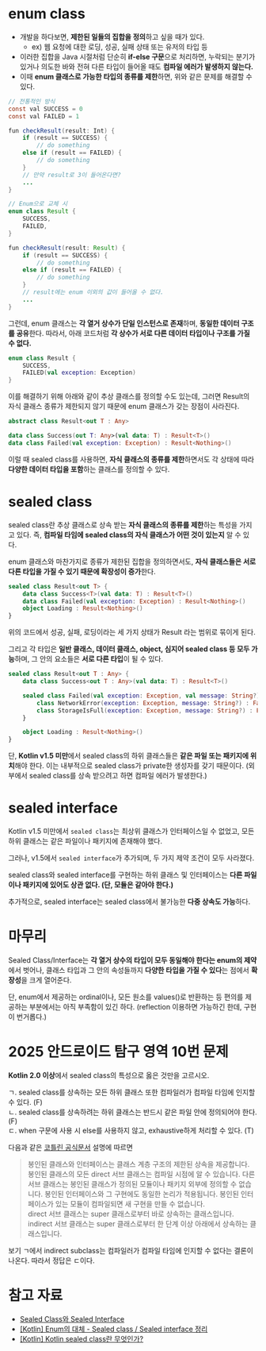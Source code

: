 # enum class

- 개발을 하다보면, **제한된 일들의 집합을 정의**하고 싶을 때가 있다.
  - ex) 웹 요청에 대한 로딩, 성공, 실패 상태 또는 유저의 타입 등
- 이러한 집합을 Java 시절처럼 단순히 **if-else 구문**으로 처리하면, 누락되는 분기가 있거나 의도한 바와 전혀 다른 타입이 들어올 때도 **컴파일 에러가 발생하지 않는다.**
- 이때 **enum 클래스로 가능한 타입의 종류를 제한**하면, 위와 같은 문제를 해결할 수 있다.

```java
// 전통적인 방식
const val SUCCESS = 0
const val FAILED = 1

fun checkResult(result: Int) {
    if (result == SUCCESS) {
        // do something
    else if (result == FAILED) {
        // do something
    }
    // 만약 result로 3이 들어온다면?
    ...
}

// Enum으로 교체 시
enum class Result {
    SUCCESS,
    FAILED,
}

fun checkResult(result: Result) {
    if (result == SUCCESS) {
        // do something
    else if (result == FAILED) {
        // do something
    }
    // result에는 enum 이외의 값이 들어올 수 없다.
    ...
}
```

그런데, enum 클래스는 **각 열거 상수가 단일 인스턴스로 존재**하며, **동일한 데이터 구조를 공유**한다. 따라서, 아래 코드처럼 **각 상수가 서로 다른 데이터 타입이나 구조를 가질 수 없다.** 

```kotlin
enum class Result {
    SUCCESS,
    FAILED(val exception: Exception)
}
```

이를 해결하기 위해 아래와 같이 추상 클래스를 정의할 수도 있는데, 그러면 Result의 자식 클래스 종류가 제한되지 않기 때문에 enum 클래스가 갖는 장점이 사라진다. 

```kotlin
abstract class Result<out T : Any>

data class Success(out T: Any>(val data: T) : Result<T>()
data class Failed(val exception: Exception) : Result<Nothing>()
```

이럴 때 sealed class를 사용하면, **자식 클래스의 종류를 제한**하면서도 각 상태에 따라 **다양한 데이터 타입을 포함**하는 클래스를 정의할 수 있다. 

# sealed class

sealed class란 추상 클래스로 상속 받는 **자식 클래스의 종류를 제한**하는 특성을 가지고 있다. 즉, **컴파일 타임에 sealed class의 자식 클래스가 어떤 것이 있는지** 알 수 있다. 

enum 클래스와 마찬가지로 종류가 제한된 집합을 정의하면서도, **자식 클래스들은 서로 다른 타입을 가질 수 있기 때문에 확장성이 증가**한다.

```kotlin
sealed class Result<out T> {
    data class Success<T>(val data: T) : Result<T>()
    data class Failed(val exception: Exception) : Result<Nothing>()
    object Loading : Result<Nothing>()
}
```

위의 코드에서 성공, 실패, 로딩이라는 세 가지 상태가 Result 라는 범위로 묶이게 된다. 

그리고 각 타입은 **일반 클래스, 데이터 클래스, object, 심지어 sealed class 등 모두 가능**하며, 그 안의 요소들은 **서로 다른 타입**이 될 수 있다. 

```kotlin
sealed class Result<out T : Any> {
    data class Success<out T : Any>(val data: T) : Result<T>()

    sealed class Failed(val exception: Exception, val message: String?) : Result<Nothing>() {
        class NetworkError(exception: Exception, message: String?) : Failed(exception,message)
        class StorageIsFull(exception: Exception, message: String?) : Failed(exception, message)
    }

    object Loading : Result<Nothing>()
}
```

단, **Kotlin v1.5 미만**에서 sealed class의 하위 클래스들은 **같은 파일 또는 패키지에 위치**해야 한다. 이는 내부적으로 sealed class가 private한 생성자를 갖기 때문이다. (외부에서 sealed class를 상속 받으려고 하면 컴파일 에러가 발생한다.) 

# sealed interface

Kotlin v1.5 미만에서 `sealed class`는 최상위 클래스가 인터페이스일 수 없었고, 모든 하위 클래스는 같은 파일이나 패키지에 존재해야 했다. 

그러나, v1.5에서 `sealed interface`가 추가되며, 두 가지 제약 조건이 모두 사라졌다. 

sealed class와 sealed interface를 구현하는 하위 클래스 및 인터페이스는 **다른 파일이나 패키지에 있어도 상관 없다. (단, 모듈은 같아야 한다.)** 

추가적으로, sealed interface는 sealed class에서 불가능한 **다중 상속도 가능**하다. 

# 마무리

Sealed Class/Interface는 **각 열거 상수의 타입이 모두 동일해야 한다는 enum의 제약**에서 벗어나, 클래스 타입과 그 안의 속성들까지 **다양한 타입을 가질 수 있다**는 점에서 **확장성**을 크게 열어준다.

단, enum에서 제공하는 ordinal이나, 모든 원소를 values()로 반환하는 등 편의를 제공하는 부분에서는 아직 부족함이 있긴 하다. (reflection 이용하면 가능하긴 한데, 구현이 번거롭다.) 

# 2025 안드로이드 탐구 영역 10번 문제 

**Kotlin 2.0 이상**에서 sealed class의 특성으로 옳은 것만을 고르시오. 

ㄱ. sealed class를 상속하는 모든 하위 클래스 또한 컴파일러가 컴파일 타임에 인지할 수 있다. (F)<br>
ㄴ. sealed class를 상속하려는 하위 클래스는 반드시 같은 파일 안에 정의되어야 한다. (F)<br>
ㄷ. when 구문에 사용 시 else를 사용하지 않고, exhaustive하게 처리할 수 있다. (T)<br>

다음과 같은 [코틀린 공식문서](https://kotlinlang.org/docs/sealed-classes.html) 설명에 따르면 

>봉인된 클래스와 인터페이스는 클래스 계층 구조의 제한된 상속을 제공합니다. 봉인된 클래스의 모든 direct 서브 클래스는 컴파일 시점에 알 수 있습니다. 다른 서브 클래스는 봉인된 클래스가 정의된 모듈이나 패키지 외부에 정의할 수 없습니다. 봉인된 인터페이스와 그 구현에도 동일한 논리가 적용됩니다. 봉인된 인터페이스가 있는 모듈이 컴파일되면 새 구현을 만들 수 없습니다.<br>
direct 서브 클래스는 super 클래스로부터 바로 상속하는 클래스입니다. indirect 서브 클래스는 super 클래스로부터 한 단계 이상 아래에서 상속하는 클래스입니다. 

보기 ㄱ에서 indirect subclass는 컴파일러가 컴파일 타임에 인지할 수 없다는 결론이 나온다. 따라서 정답은 ㄷ이다. 

# 참고 자료

- [Sealed Class와 Sealed Interface](https://medium.com/hongbeomi-dev/sealed-class와-sealed-interface-db1fff634860)
- [[Kotlin] Enum의 대체 - Sealed class / Sealed interface 정리](https://tourspace.tistory.com/467)
- [[Kotlin] Kotlin sealed class란 무엇인가?](https://kotlinworld.com/165#class%EB%25A-%25-C%25--%EC%25--%25--%EC%25--%25-D%25--%EB%25B-%25-B%EA%25B-%25B-)

